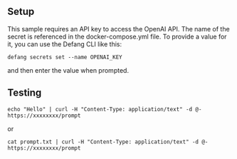 
## Setup
This sample requires an API key to access the OpenAI API. The name of the secret is referenced in the docker-compose.yml file.
To provide a value for it, you can use the Defang CLI like this:

```
defang secrets set --name OPENAI_KEY
```

and then enter the value when prompted.


## Testing
```
echo "Hello" | curl -H "Content-Type: application/text" -d @- https://xxxxxxxx/prompt
```
or
```
cat prompt.txt | curl -H "Content-Type: application/text" -d @- https://xxxxxxxx/prompt
```